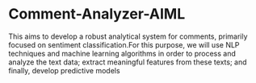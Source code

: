 # Comment-Analyzer-AIML
This aims to develop a robust analytical system for comments, primarily focused on  sentiment classification.For this purpose, we will use NLP techniques and machine  learning algorithms in order to process and analyze the text data; extract meaningful  features from these texts; and finally, develop predictive models
